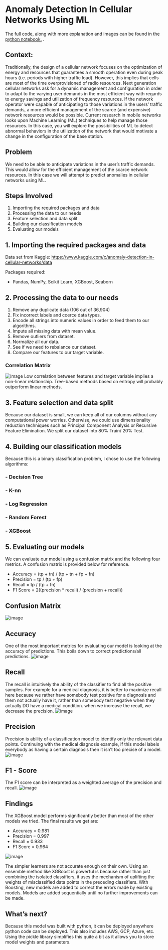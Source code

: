 # Anomaly Detection In Cellular Networks Using ML

The full code, along with more explanation and images can be found in the [python notebook.](https://github.com/Wilmer-Tejada/Anomaly_Detection_Using_ML/blob/main/Anamoly%20Detection%20in%20Cellular%20Networks/Anomaly_detection.ipynb)
.  
## Context:
Traditionally, the design of a cellular network focuses on the optimization of energy and resources that guarantees a smooth operation even during peak hours (i.e. periods with higher traffic load). However, this implies that cells are most of the time overprovisioned of radio resources. Next generation cellular networks ask for a dynamic management and configuration in order to adapt to the varying user demands in the most efficient way with regards to energy savings and utilization of frequency resources. If the network operator were capable of anticipating to those variations in the users’ traffic demands, a more efficient management of the scarce (and expensive) network resources would be possible. Current research in mobile networks looks upon Machine Learning (ML) techniques to help manage those resources. In this case, you will explore the possibilities of ML to detect abnormal behaviors in the utilization of the network that would motivate a change in the configuration of the base station.

## Problem
We need to be able to anticipate variations in the user’s traffic demands. This would allow for the efficient management of the scarce network resources. In this case we will attempt to predict anomalies in cellular networks using ML. 

## Steps Involved
1. Importing the required packages and data
2. Processing the data to our needs
3. Feature selection and data split
4. Building our classification models
5. Evaluating our models

## 1. Importing the required packages and data
Data set from Kaggle: https://www.kaggle.com/c/anomaly-detection-in-cellular-networks/data

Packages required:

- Pandas, NumPy, Scikit Learn, XGBoost, Seaborn

## 2. Processing the data to our needs
1. Remove any duplicate data (106 out of 36,904)
2. Fix incorrect labels and coerce data types.
3. Encode all strings into numeric values in order to feed them to our algorithms.  
4. Impute all missing data with mean value. 
5. Remove outliers from dataset.
6. Normalize all our data.
7. See if we need to rebalance our dataset.
8. Compare our features to our target variable.

### Correlation Matrix
![image](https://user-images.githubusercontent.com/18300911/128751323-b44bfbb0-ead0-49f7-8764-4de8d99605e3.png)
Low correlation between features and target variable implies a non-linear relationship. Tree-based methods based on entropy will probably outperform linear methods. 

## 3. Feature selection and data split
Because our dataset is small, we can keep all of our columns without any computational power worries. Otherwise, we could use dimensionality reduction techniques such as Principal Component Analysis or Recursive Feature Elimination. 
We split our dataset into 80% Train/ 20% Test.

## 4. Building our classification models
Because this is a binary classification problem, I chose to use the following algorithms: 
### - Decision Tree
### - K-nn
### - Log Regression
### - Random Forest
### - XGBoost

## 5. Evaluating our models
We can evaluate our model using a confusion matrix and the following four metrics. A confusion matrix is provided below for reference. 
- Accuracy = (tp + tn) / (tp + tn + fp + fn)
- Precision = tp / (tp + fp)
- Recall = tp / (tp + fn)
- F1 Score = 2((precision * recall) / (precision + recall))

## Confusion Matrix
![image](https://user-images.githubusercontent.com/18300911/128752226-98de7182-e265-4754-9946-a9233259076e.png)

## Accuracy
One of the most important metrics for evaluating our model is looking at the accuracy of predictions. This boils down to correct predictions/all predictions.
![image](https://user-images.githubusercontent.com/18300911/128752197-25d76510-3348-4bd3-b3f5-0fadd71180ca.png)

## Recall 
The recall is intuitively the ability of the classifier to find all the positive samples.
For example for a medical diagnosis, it is better to maximize recall here because we rather have somebody test positive for a diagnosis and them not actually have it, rather  than somebody test negative when they actually DO have a medical condition. when we increase the recall, we decrease the precision.
![image](https://user-images.githubusercontent.com/18300911/128752848-49e3bbc7-cbb9-42fe-97f5-482bd2b8ae30.png)


## Precision
Precision is ability of a classification model to identify only the relevant data points. Continuing with the medical diagnosis example, if this model labels everybody as having a certain diagnosis then it isn’t too precise of a model. 
![image](https://user-images.githubusercontent.com/18300911/128752874-7ca2c342-63db-4617-9c1d-dc38baaa0be9.png)


## F1 - Score
The F1 score can be interpreted as a weighted average of the precision and recall.
![image](https://user-images.githubusercontent.com/18300911/128752908-3371b3e4-d13e-4ddb-a3c7-42b3272ac3b5.png)


## Findings
The XGBoost model performs significantly better than most of the other models we tried. 
The final results we get are:

- Accuracy = 0.981
- Precision = 0.997
- Recall = 0.933
- F1 Score = 0.964

![image](https://user-images.githubusercontent.com/18300911/128753573-bd1d9794-ed32-46f5-ba75-389c5c04a263.png)


The simpler learners are not accurate enough on their own. Using an ensemble method like XGBoost is powerful is because rather than just combining the isolated classifiers, it uses the mechanism of uplifting the weights of misclassified data points in the preceding classifiers. With Boosting, new models are added to correct the errors made by existing models. Models are added sequentially until no further improvements can be made. 

## What’s next?
Because this model was built with python, it can be deployed anywhere python code can be deployed. This also includes AWS, GCP, Azure, etc. Using the pickle library simplifies this quite a bit as it allows you to store model weights and parameters.


 

